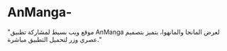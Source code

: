 # AnManga-
"موقع ويب بسيط لمشاركة تطبيق AnManga لعرض المانجا والمانهوا، يتميز بتصميم عصري وزر لتحميل التطبيق مباشرة."
